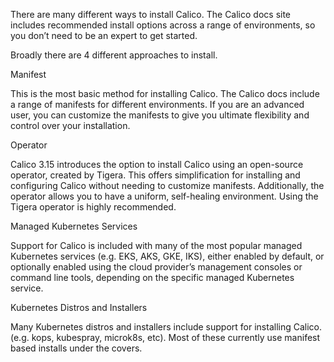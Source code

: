 There are many different ways to install Calico. The Calico docs site includes recommended install options across a range of environments, so you don’t need to be an expert to get started.

Broadly there are 4 different approaches to install.

Manifest

This is the most basic method for installing Calico. The Calico docs include a range of manifests for different environments. If you are an advanced user, you can customize the manifests to give you ultimate flexibility and control over your installation. 

Operator

Calico 3.15 introduces the option to install Calico using an open-source operator, created by Tigera. This offers simplification for installing and configuring Calico without needing to customize manifests. Additionally, the operator allows you to have a uniform, self-healing environment. Using the Tigera operator is highly recommended.

Managed Kubernetes Services

Support for Calico is included with many of the most popular managed Kubernetes services (e.g. EKS, AKS, GKE, IKS), either enabled by default, or optionally enabled using the cloud provider’s management consoles or command line tools, depending on the specific managed Kubernetes service.

Kubernetes Distros and Installers

Many Kubernetes distros and installers include support for installing Calico. (e.g. kops, kubespray, microk8s, etc). Most of these currently use manifest based installs under the covers.
